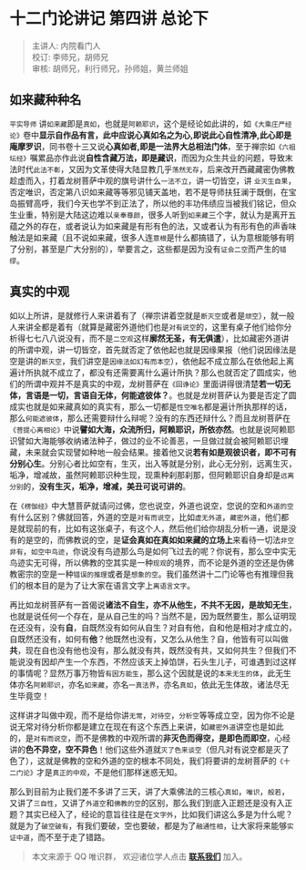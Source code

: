 # 十二门论讲记 第四讲 总论下

> 主讲人: 内院看门人 <br />
> 校订: 李师兄，胡师兄 <br />
> 审核: 胡师兄，利行师兄，孙师姐，黄兰师姐 <br />

## 如来藏种种名

`平实导师` 讲`如来藏`即是`真如`，也就是`阿赖耶识`，这个是经论如此讲的，如`《大乘庄严经论》`卷中**显示自作品有言，此中应说心真如名之为心,即说此心自性清净,此心即是庵摩罗识**，同书卷十三又说**心真如者,即是一法界大总相法门体**，至于禅宗如`《六祖坛经》`嘱累品亦作此说**自性含藏万法，即是藏识**，而因为众生共业的问题，导致末法时代`此法不彰`，又因为文革使得大陆显教几乎`荡然无存`，后来改开西藏藏密伪佛教趁虚而入，打着龙树菩萨中观的旗号讲什么`一法不立`，讲一切皆空，讲 `业灭生自果`，否定唯识，否定第八识如来藏等等邪见铺天盖地，若不是导师扶狂澜于既倒，在宝岛振臂高呼，我们今天也学不到正法了，所以他的丰功伟绩应当被我们铭记，但众生业重，特别是大陆这边难以`亲奉尊颜`，很多人听到`如来藏`三个字，就认为是离开五蕴之外的存在，或者说认为如来藏是有形有色的法，又或者认为有形有色的声香味触法是如来藏（且不说如来藏，很多人连`意根`是什么都搞错了，认为意根能够有明了分别，甚至是广大分别的），举要言之，这些都是因为没有`证会二空`而产生的`错缪`。

## 真实的中观

如以上所讲，是就修行人来讲着有了（禅宗讲着空就是`断灭空`或者是`顽空`），就一般人来讲全都是着有（就算是藏密外道他们也是`对有说空`的，这里有桌子他们给你分析得七七八八说没有，而不是`二空观`这样**廓然无圣，有无俱遣**），比如藏密外道讲的所谓中观，讲一切皆空，首先就否定了依他起也就是因缘果报（他们说因缘法是空是讲的`断灭空`，我们讲空是`因缘法如幻有而本空`），依他起不成立那么在依他起上离遍计所执就不成立了，都没有还需要离什么遍计所执？那么也就否定了圆成实，他们的所谓中观并不是真实的中观，龙树菩萨在`《回诤论》`里面讲得很清楚**若一切无体，言语是一切，言语自无体，何能遮彼体？**。也就是龙树菩萨认为要是否定了圆成实也就是如来藏真如的真实有，那么一切都是`性空唯名`都是遍计所执那样的话，那么`何能遮彼体`，那么还需要辩什么辩呢？没有的东西还辩什么？而且龙树菩萨在`《菩提心离相论》`中说**譬如大海，众流所归，阿赖耶识，所依亦然**。也就是说阿赖耶识譬如大海能够收纳诸法种子，做过的业不论善恶，一旦做过就会被阿赖耶识埋藏，未来就会实现譬如种地一般会结果。接着他又说**若有如是观彼识者，即不可有分别心生**。分别心者比如空有，生灭，出入等就是分别，此心无分别，远离生灭，垢净，增减故，虽然阿赖耶识种生现，现熏种刹那刹那，但阿赖耶识自身却是`远离分别`的，**没有生灭，垢净，增减，美丑可说可讲的**。

在`《楞伽经》`中大慧菩萨就请问过佛，您也说空，外道也说空，您说的空和`外道的空`有什么区别？佛就回答，外道的空是`对有而说空`，比如`虚无外道`，`藏密外道`，他们都是就现前的有，比如有这张桌子，有这个人，然后他们给你胡乱分析一通，说是没有的是空的，而佛教说的空，是**证会真如在真如如来藏的立场上**来看待一切法`非空非有`，`如空中鸟迹`，你说没有鸟迹那么鸟是如何飞过去的呢？你说有，那么空中实无鸟迹实无可得，所以佛教的空其实是一种`现观`的境界，而不论是外道的空还是伪佛教密宗的空是一种`错误的推理`或者是`想象的空`。我们虽然讲十二门论等也有推理但我们的根本目的是为了让大家在语言文字上`离语言文字`。

再比如龙树菩萨有一首偈说**诸法不自生，亦不从他生，不共不无因，是故知无生**，也就是说任何一个存在，是从自己生的吗？当然不是，因为既然要生，那么证明现在还没有，没有**自**，自既然没有如何从自生？对自有他，自和他是相对才成立的，自既然还没有，如何有**他**？他既然也没有，又怎么从他生？自，他皆有可以叫做**共**，现在自也没有他也没有，那么就没有共，既然没有共，又如何共生？但我们不能说没有因却产生一个东西，不然应该天上掉馅饼，石头生儿子，可谁遇到过这样的事情呢？显然万事万物皆`有因方能生`，那么这个因就是说的`本来无生的体`，此无生体亦名`阿赖耶识`，亦名`如来藏`，亦名`一真法界`，亦名`真如`，依此无生体故，诸法尽无生毕竟空！

这样讲才叫做中观，而不是给你讲`无常`，`对待空`，`分析空`等等成立空，因为你不论是说无常对待分析你都是建立在现在有这个东西上来讲，如`藏密外道`讲空也是如此的，是`对有而说空`，而不是佛教的中观所谓的**非灭色而得空，是即色而即空**，心经讲的**色不异空，空不异色**！他们这些外道就`灭了色来谈空`（但凡对有说空都是灭了色了），这就是佛教的空和外道的空的根本不同处，我们将要讲的龙树菩萨的`《十二门论》`才是`真正的中观`，不是他们那样迷惑无知。

那么到目前为止我们差不多讲了三天，讲了大乘佛法的三核心`真如`，`唯识`，`般若`，又讲了`三自性`，又讲了`外道空`和`佛教的空`的区别，那么我们到底入正题还是没有入正题？其实已经入了，经论的意旨往往是在`文字外`，比如我们讲这么多是为什么呢？就是为了`破空破有`，有我们要破，空也要破，都是为了`融通性相`，让大家将来能够`实证中道`，而不至于走了错路。

> 本文来源于 QQ 唯识群， 欢迎诸位学人点击 **[联系我们](https://mp.weixin.qq.com/s/lZCfWjmLjgNR165Tx4_bCQ)** 加入。


